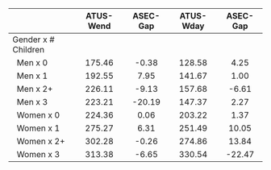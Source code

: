 
|                      |    ATUS-Wend |     ASEC-Gap |    ATUS-Wday |     ASEC-Gap |
| -------------------- | :----------: | :----------: | :----------: | :----------: |
| Gender x # Children  |              |              |              |              |
| &nbsp;&nbsp;Men x 0  |       175.46 |        -0.38 |       128.58 |         4.25 |
| &nbsp;&nbsp;Men x 1  |       192.55 |         7.95 |       141.67 |         1.00 |
| &nbsp;&nbsp;Men x 2+ |       226.11 |        -9.13 |       157.68 |        -6.61 |
| &nbsp;&nbsp;Men x 3  |       223.21 |       -20.19 |       147.37 |         2.27 |
| &nbsp;&nbsp;Women x 0 |       224.36 |         0.06 |       203.22 |         1.37 |
| &nbsp;&nbsp;Women x 1 |       275.27 |         6.31 |       251.49 |        10.05 |
| &nbsp;&nbsp;Women x 2+ |       302.28 |        -0.26 |       274.86 |        13.84 |
| &nbsp;&nbsp;Women x 3 |       313.38 |        -6.65 |       330.54 |       -22.47 |

